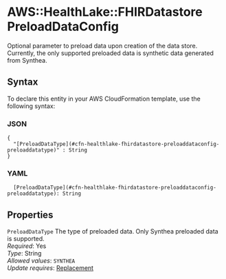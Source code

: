 # AWS::HealthLake::FHIRDatastore PreloadDataConfig<a name="aws-properties-healthlake-fhirdatastore-preloaddataconfig"></a>

Optional parameter to preload data upon creation of the data store\. Currently, the only supported preloaded data is synthetic data generated from Synthea\.

## Syntax<a name="aws-properties-healthlake-fhirdatastore-preloaddataconfig-syntax"></a>

To declare this entity in your AWS CloudFormation template, use the following syntax:

### JSON<a name="aws-properties-healthlake-fhirdatastore-preloaddataconfig-syntax.json"></a>

```
{
  "[PreloadDataType](#cfn-healthlake-fhirdatastore-preloaddataconfig-preloaddatatype)" : String
}
```

### YAML<a name="aws-properties-healthlake-fhirdatastore-preloaddataconfig-syntax.yaml"></a>

```
  [PreloadDataType](#cfn-healthlake-fhirdatastore-preloaddataconfig-preloaddatatype): String
```

## Properties<a name="aws-properties-healthlake-fhirdatastore-preloaddataconfig-properties"></a>

`PreloadDataType`  <a name="cfn-healthlake-fhirdatastore-preloaddataconfig-preloaddatatype"></a>
The type of preloaded data\. Only Synthea preloaded data is supported\.  
*Required*: Yes  
*Type*: String  
*Allowed values*: `SYNTHEA`  
*Update requires*: [Replacement](https://docs.aws.amazon.com/AWSCloudFormation/latest/UserGuide/using-cfn-updating-stacks-update-behaviors.html#update-replacement)